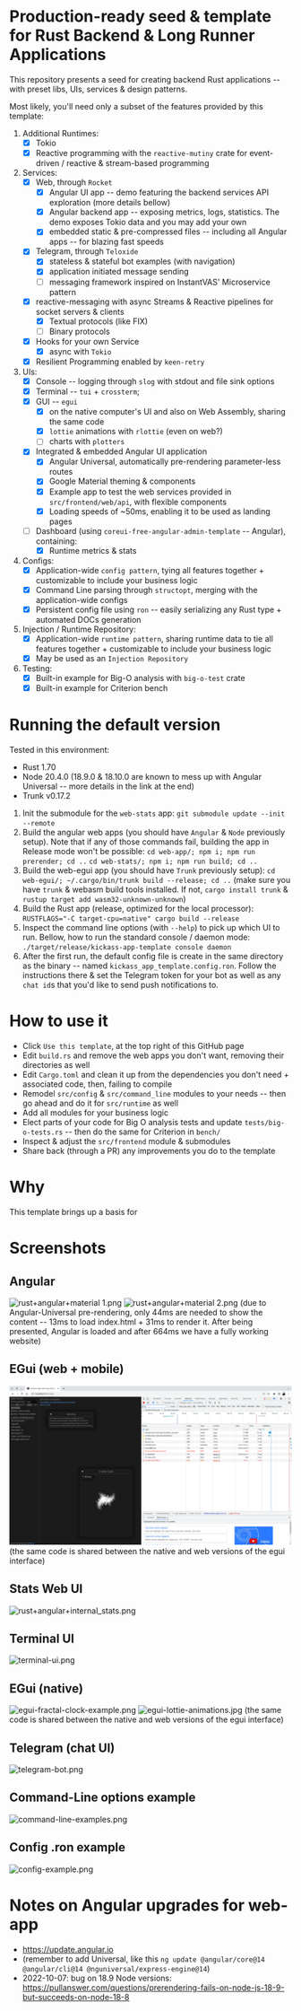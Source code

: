 # Production-ready seed & template for Rust Backend & Long Runner Applications

This repository presents a seed for creating backend Rust applications -- with preset libs, UIs, services & design patterns.

Most likely, you'll need only a subset of the features provided by this template:
   1. Additional Runtimes:
      - [X] Tokio
      - [X] Reactive programming with the `reactive-mutiny` crate for event-driven / reactive & stream-based programming
   2. Services:
      - [X] Web, through `Rocket`
         - [X] Angular UI app -- demo featuring the backend services API exploration (more details bellow)
         - [X] Angular backend app -- exposing metrics, logs, statistics. The demo exposes Tokio data and you may add your own
         - [X] embedded static & pre-compressed files -- including all Angular apps -- for blazing fast speeds
      - [X] Telegram, through `Teloxide`
         - [X] stateless & stateful bot examples (with navigation)
         - [X] application initiated message sending
         - [ ] messaging framework inspired on InstantVAS' Microservice pattern
      - [X] reactive-messaging with async Streams & Reactive pipelines for socket servers & clients
         - [X] Textual protocols (like FIX)
         - [ ] Binary protocols
      - [X] Hooks for your own Service
         - [X] async with `Tokio`
      - [X] Resilient Programming enabled by `keen-retry`
   3. UIs:
      - [X] Console -- logging through `slog` with stdout and file sink options
      - [X] Terminal --  `tui` + `crossterm`;
      - [X] GUI -- `egui`
         - [X] on the native computer's UI and also on Web Assembly, sharing the same code
         - [X] `lottie` animations with `rlottie` (even on web?)
         - [ ] charts with `plotters`
      - [X] Integrated & embedded Angular UI application
         - [X] Angular Universal, automatically pre-rendering parameter-less routes
         - [X] Google Material theming & components
         - [X] Example app to test the web services provided in `src/frontend/web/api`, with flexible components
         - [X] Loading speeds of ~50ms, enabling it to be used as landing pages
      - [ ] Dashboard (using `coreui-free-angular-admin-template` -- Angular), containing:
         - [X] Runtime metrics & stats
   4. Configs:
      - [X] Application-wide `config pattern`, tying all features together + customizable to include your business logic
      - [X] Command Line parsing through `structopt`, merging with the application-wide configs
      - [X] Persistent config file using `ron` -- easily serializing any Rust type + automated DOCs generation
   5. Injection / Runtime Repository:
      - [X] Application-wide `runtime pattern`, sharing runtime data to tie all features together + customizable to include your business logic
      - [X] May be used as an `Injection Repository`
   6. Testing:
      - [X] Built-in example for Big-O analysis with `big-o-test` crate
      - [X] Built-in example for Criterion bench

# Running the default version

Tested in this environment:
   * Rust 1.70
   * Node 20.4.0 (18.9.0 & 18.10.0 are known to mess up with Angular Universal -- more details in the link at the end)
   * Trunk v0.17.2

   1) Init the submodule for the `web-stats` app:
       ```git submodule update --init --remote```
   2) Build the angular web apps (you should have `Angular` & `Node` previously setup). Note that if any of those commands fail, building the app in Release mode won't be possible:
       ```cd web-app/; npm i; npm run prerender; cd ..```
       ```cd web-stats/; npm i; npm run build; cd ..```
   3) Build the web-egui app (you should have `Trunk` previously setup):
       ```cd web-egui/; ~/.cargo/bin/trunk build --release; cd ..```
       (make sure you have `trunk` & webasm build tools installed. If not, `cargo install trunk` & `rustup target add wasm32-unknown-unknown`)
   4) Build the Rust app (release, optimized for the local processor):
       ```RUSTFLAGS="-C target-cpu=native" cargo build --release```
   5) Inspect the command line options (with `--help`) to pick up which UI to run. Bellow, how to run the standard console / daemon mode:
       ```./target/release/kickass-app-template console daemon```
   6) After the first run, the default config file is create in the same directory as the binary -- named `kickass_app_template.config.ron`.
      Follow the instructions there & set the Telegram token for your bot as well as any `chat id`s that you'd like to send push notifications to.

# How to use it

   * Click `Use this template`, at the top right of this GitHub page
   * Edit `build.rs` and remove the web apps you don't want, removing their directories as well
   * Edit `Cargo.toml` and clean it up from the dependencies you don't need + associated code, then, failing to compile
   * Remodel `src/config` & `src/command_line` modules to your needs -- then go ahead and do it for `src/runtime` as well
   * Add all modules for your business logic
   * Elect parts of your code for Big O analysis tests and update `tests/big-o-tests.rs` -- then do the same for Criterion in `bench/`
   * Inspect & adjust the `src/frontend` module & submodules
   * Share back (through a PR) any improvements you do to the template


# Why

This template brings up a basis for 

# Screenshots

## Angular
![rust+angular+material 1.png](screenshots/rust+angular+material%201.png)
![rust+angular+material 2.png](screenshots/rust+angular+material%202.png)
(due to Angular-Universal pre-rendering, only 44ms are needed to show the content -- 13ms to load index.html + 31ms to render it. After being presented, Angular is loaded and after 664ms we have a fully working website)

## EGui (web + mobile)
![egui-web.png](screenshots/egui-web.png)
(the same code is shared between the native and web versions of the egui interface)

## Stats Web UI
![rust+angular+internal_stats.png](screenshots/rust+angular+internal_stats.png)

## Terminal UI
![terminal-ui.png](screenshots/terminal-ui.png)

## EGui (native)
![egui-fractal-clock-example.png](screenshots/egui-fractal-clock-example.png)
![egui-lottie-animations.jpg](screenshots/egui-lottie-animations.jpg)
(the same code is shared between the native and web versions of the egui interface)

## Telegram (chat UI)
![telegram-bot.png](screenshots/telegram-bot.png)

## Command-Line options example
![command-line-examples.png](screenshots/command-line-examples.png)

## Config .ron example
![config-example.png](screenshots/config-example.png)


# Notes on Angular upgrades for web-app
   * https://update.angular.io
   * (remember to add Universal, like this `ng update @angular/core@14 @angular/cli@14 @nguniversal/express-engine@14`)
   * 2022-10-07: bug on 18.9 Node versions: https://pullanswer.com/questions/prerendering-fails-on-node-js-18-9-but-succeeds-on-node-18-8

